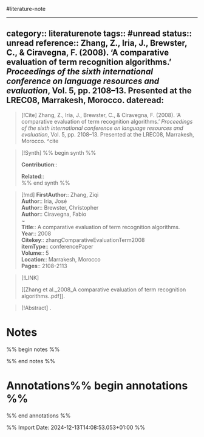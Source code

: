 #literature-note 

---
category:: literaturenote
tags:: #unread 
status:: unread 
reference:: Zhang, Z., Iria, J., Brewster, C., & Ciravegna, F. (2008). ‘A comparative evaluation of term recognition algorithms.’ _Proceedings of the sixth international conference on language resources and evaluation_, Vol. 5, pp. 2108–13. Presented at the LREC08, Marrakesh, Morocco.
dateread:
---

> [!Cite]
> Zhang, Z., Iria, J., Brewster, C., & Ciravegna, F. (2008). ‘A comparative evaluation of term recognition algorithms.’ _Proceedings of the sixth international conference on language resources and evaluation_, Vol. 5, pp. 2108–13. Presented at the LREC08, Marrakesh, Morocco.
^cite

>[!Synth]
>%% begin synth %%
>
>**Contribution**:: 
>
>**Related**::  
>%% end synth %%

>[!md]
> **FirstAuthor**:: Zhang, Ziqi  
> **Author**:: Iria, José  
> **Author**:: Brewster, Christopher  
> **Author**:: Ciravegna, Fabio  
~    
> **Title**:: A comparative evaluation of term recognition algorithms.  
> **Year**:: 2008   
> **Citekey**:: zhangComparativeEvaluationTerm2008  
> **itemType**:: conferencePaper  
> **Volume**:: 5  
> **Location**:: Marrakesh, Morocco   
> **Pages**:: 2108-2113    

> [!LINK] 
>
> [[Zhang et al._2008_A comparative evaluation of term recognition algorithms..pdf]].

> [!Abstract]
>.
> 
# Notes

%% begin notes %%

%% end notes %%


# Annotations%% begin annotations %%


%% end annotations %%









%% Import Date: 2024-12-13T14:08:53.053+01:00 %%
